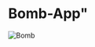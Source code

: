 # Bomb-App"

![Bomb](https://user-images.githubusercontent.com/19216249/80295129-7f371c00-8746-11ea-8e00-98ae74470b5f.PNG)
